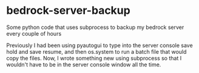 # bedrock-server-backup
Some python code that uses subprocess to backup my bedrock server every couple of hours

Previously I had been using pyautogui to type into the server console save hold and save resume, and then os.system to run a batch file that would copy the files.
Now, I wrote something new using subprocess so that I wouldn't have to be in the server console window all the time.
